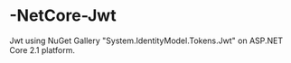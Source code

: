 # -NetCore-Jwt
Jwt using NuGet Gallery "System.IdentityModel.Tokens.Jwt" on ASP.NET Core 2.1 platform.
